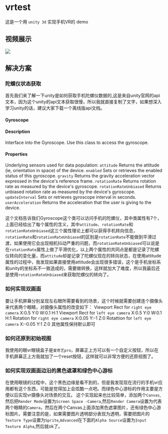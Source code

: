 # vrtest
 这是一个用 `unity 3d` 实现手机VR的 demo

## 视频展示
![](https://github.com/jiiiimmmmmmm/vrtest/blob/master/展示视频gif.gif)

## 解决方案
### 陀螺仪状态获取
 首先我们来了解一下unity是如何获取手机陀螺仪数据的,这是来自unity官网的api文本，因为这个unity的api文本获取很慢，所以我就直接复制了文字，如果想深入学习unity的话，建议大家下载一个离线版api文档。
 
#### Gyroscope
#### Description
Interface into the Gyroscope.
Use this class to access the gyroscope. 
#### Properties
Underlying sensors used for data population:
`attitude`	Returns the attitude (ie, orientation in space) of the device.
`enabled`	Sets or retrieves the enabled status of this gyroscope.
`gravity`	Returns the gravity acceleration vector expressed in the device's reference frame.
`rotationRate`	Returns rotation rate as measured by the device's gyroscope.
`rotationRateUnbiased`	Returns unbiased rotation rate as measured by the device's gyroscope.
`updateInterval`	Sets or retrieves gyroscope interval in seconds.
`userAcceleration`	Returns the acceleration that the user is giving to the device.

 这个文档告诉我们Gyroscope这个类可以访问手机的陀螺仪，其中类属性有7个，上面已经给出了每个属性的含义，其中`attitude`、`rotationRate`和`rotationRateUnbiased`这三个属性理论上都可以获得手机转向信息，`rotationRate`和`rotationRateUnbiased`的区别是`rotationRate`不能做到平滑过渡，如果使用它会出现相机抖动严重的问题，而`rotationRateUnbiased`可以说是在`rotationRate`属性上做了平滑优化，以上两个属性的共同点是都是记录了陀螺仪转向的变化量，而`attitude`却是记录了陀螺仪现在的转向状态，在使用attitude属性的过程中，我发现如果直接使用attitude会出现很多错误，这个是手机坐标系和unity的坐标系不一致造成的，需要做转换，这样就加大了难度，所以我最后还是使用`rotationRateUnbiased`来获取陀螺仪的转向了。


### 如何实现双画面
 要让手机屏幕分别呈现左右眼所需要看到的场景，这个时候就需要创建连个摄像头来代表两个眼睛，对摄像头属性的改变如下：
  Viewport Rect for `right eye camera` X:0.5 Y:0 W:0.1 H:1
  Viewport Rect for `left eye camera` X:0.5 Y:0 W:0.1 H:1
  Rotation for `right eye camera` X:0.05 Y:-1 Z:0
  Rotattion for `left eye camera` X:-0.05 Y:1 Z:0
  其他属性保持默认即可
  
  
### 如何还原到初始视图
 我使用的眼vr眼镜盒子是`爱奇艺pro`，屏幕正上方可以有一个自定义按钮，所以在手机屏幕正上方我就加了一个reset按钮，这样就可以非常方便的还原视图了。

### 如何实现双画面边沿的黑色遮罩和绿色中心游标
 在使用眼镜的过程中，这个黑色边缘是看不到的，但是我发现现在流行的手机vr应用都有这个东西，可能是觉得加上会炫酷一点吧。而绿色中心游标的作用主要是方便以后实现vr摄像头对场景的交互。
 这个实现起来也比较简单，添加两个`Canvas`,然后把`Render Mode`设置为`Screen Space -Camera`,然后`Render Camera`设置为代表两个眼睛的`Camera`，然后在两个Canvas上面添加黑色遮罩图片，还有绿色中心游标图片。需要注意的是，如果需要图片透明部分表现为透明，需要把图片的`Texture Type`设置为`Sprite`,`Advanced`在下面的`Alpha Source`设置为`Input Texture Alpha`,然后就ok了。
 
 





